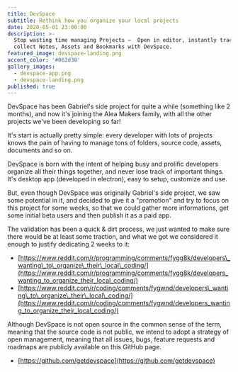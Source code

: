 ```yaml
---
title: DevSpace
subtitle: Rethink how you organize your local projects
date: 2020-05-01 23:00:00
description: >-
  Stop wasting time managing Projects —  Open in editor, instantly track Issues,
  collect Notes, Assets and Bookmarks with DevSpace.
featured_image: devspace-landing.png
accent_color: '#062d38'
gallery_images:
  - devspace-app.png
  - devspace-landing.png
published: true
---
```


DevSpace has been Gabriel's side project for quite a while (something like 2 months), and now it's joining the Alea Makers family, with all the other projects we've been developing so far\!

It's start is actually pretty simple: every developer with lots of projects knows the pain of having to manage tons of folders, source code, assets, documents and so on.

DevSpace is born with the intent of helping busy and prolific developers organize all their things together, and never lose track of important things. It's desktop app (developed in electron), easy to setup, customize and use.

But, even though DevSpace was originally Gabriel's side project, we saw some potential in it, and decided to give it a "promotion" and try to focus on this project for some weeks, so that we could gather more informations, get some initial beta users and then publish it as a paid app.

The validation has been a quick & dirt process, we just wanted to make sure there would be at least some traction, and what we got we considered it enough to justify dedicating 2 weeks to it:

* [https://www.reddit.com/r/programming/comments/fygg8k/developers\_wanting\_to\_organize\_their\_local\_coding/](https://www.reddit.com/r/programming/comments/fygg8k/developers_wanting_to_organize_their_local_coding/)
* [https://www.reddit.com/r/coding/comments/fygwnd/developers\_wanting\_to\_organize\_their\_local\_coding/](https://www.reddit.com/r/coding/comments/fygwnd/developers_wanting_to_organize_their_local_coding/)

Although DevSpace is not open source in the common sense of the term, meaning that the source code is not public, we intend to adopt a strategy of open management, meaning that all issues, bugs, feature requests and roadmaps are publicly available on this GitHub page.

* [https://github.com/getdevspace](https://github.com/getdevspace)